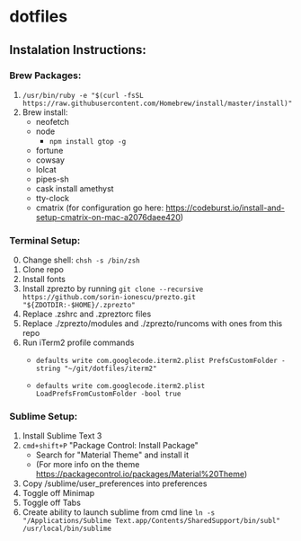 # dotfiles

## Instalation Instructions:

### Brew Packages:
1. ```/usr/bin/ruby -e "$(curl -fsSL https://raw.githubusercontent.com/Homebrew/install/master/install)"```
2. Brew install:
	* neofetch
	* node
		* ```npm install gtop -g```
	* fortune
	* cowsay
	* lolcat
	* pipes-sh
	* cask install amethyst
	* tty-clock
	* cmatrix (for configuration go here: https://codeburst.io/install-and-setup-cmatrix-on-mac-a2076daee420)

### Terminal Setup:
0. Change shell:  `chsh -s /bin/zsh`
1. Clone repo
2. Install fonts
3. Install zprezto by running ```git clone --recursive https://github.com/sorin-ionescu/prezto.git "${ZDOTDIR:-$HOME}/.zprezto"```
4. Replace .zshrc and .zpreztorc files
5. Replace ./zprezto/modules and ./zprezto/runcoms with ones from this repo
6. Run iTerm2 profile commands
	* ```defaults write com.googlecode.iterm2.plist PrefsCustomFolder -string "~/git/dotfiles/iterm2"```
	
	* ```defaults write com.googlecode.iterm2.plist LoadPrefsFromCustomFolder -bool true```

### Sublime Setup:
1. Install Sublime Text 3
2. `cmd+shift+P` "Package Control: Install Package"
	* Search for "Material Theme" and install it
	* (For more info on the theme https://packagecontrol.io/packages/Material%20Theme)
3. Copy /sublime/user_preferences into preferences
4. Toggle off Minimap
5. Toggle off Tabs
6. Create ability to launch sublime from cmd line ```ln -s "/Applications/Sublime Text.app/Contents/SharedSupport/bin/subl" /usr/local/bin/sublime```